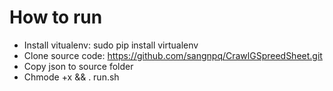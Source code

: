 # How to run

- Install vitualenv: sudo pip install virtualenv
- Clone source code: https://github.com/sangnpq/CrawlGSpreedSheet.git
- Copy json to source folder
- Chmode +x && . run.sh
